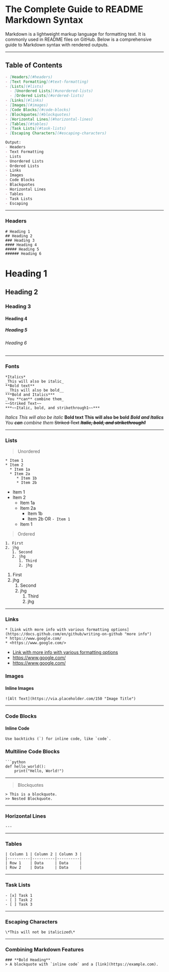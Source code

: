 # The Complete Guide to README Markdown Syntax

Markdown is a lightweight markup language for formatting text. It is commonly used in README files on GitHub. Below is a comprehensive guide to Markdown syntax with rendered outputs.

---

## Table of Contents
```markdown
- [Headers](#headers)
- [Text Formatting](#text-formatting)
- [Lists](#lists)
  - [Unordered Lists](#unordered-lists)
  - [Ordered Lists](#ordered-lists)
- [Links](#links)
- [Images](#images)
- [Code Blocks](#code-blocks)
- [Blockquotes](#blockquotes)
- [Horizontal Lines](#horizontal-lines)
- [Tables](#tables)
- [Task Lists](#task-lists)
- [Escaping Characters](#escaping-characters)

Output:
- Headers
- Text Formatting
- Lists
- Unordered Lists
- Ordered Lists
- Links
- Images
- Code Blocks
- Blackquotes
- Horizontal Lines
- Tables
- Task Lists
- Escaping
```

---

### Headers

```git
# Heading 1
## Heading 2
### Heading 3
#### Heading 4
##### Heading 5
###### Heading 6
```
# Heading 1
## Heading 2
### Heading 3
#### Heading 4
##### Heading 5
###### Heading 6

---

### Fonts
```git
*Italics*
_This will also be italic_
**Bold text**
__This will also be bold__
***Bold and Italics***
_You **can** combine them_
~~Striked Text~~
***~~Italic, bold, and strikethrough1~~***
```
*Italics*
_This will also be italic_
**Bold text**
__This will also be bold__
***Bold and Italics***
_You **can** combine them_
~~Striked Text~~
***~~Italic, bold, and strikethrough1~~***	

---

### Lists
> Unordered
```git
* Item 1
* Item 2
  * Item 1a
  * Item 2a
     * Item 1b
     * Item 2b
```
* Item 1
* Item 2
  * Item 1a
  * Item 2a
     * Item 1b
     * Item 2b
OR `- Item 1`
   - Item 1
   
> Ordered
```git
1. First
2. jhg
   1. Second
   2. jhg
      1. Third
      2. jhg
```
1. First
2. jhg
   1. Second
   2. jhg
      1. Third
      2. jhg
      
---

### Links
```git
* [Link with more info with various formatting options](https://docs.github.com/en/github/writing-on-github "more info")
* https://www.google.com/
* <https://www.google.com/>
```
* [Link with more info with various formatting options](https://docs.github.com/en/github/writing-on-github "more info")
* https://www.google.com/
* <https://www.google.com/>

### Images
#### Inline Images
```git
![Alt Text](https://via.placeholder.com/150 "Image Title")
```
---

### Code Blocks
#### Inline Code
```git
Use backticks (`) for inline code, like `code`.
```
### Multiline Code Blocks
```git
```python
def hello_world():
    print("Hello, World!")
```

---

> Blockquotes
```git
> This is a blockquote.
>> Nested Blockquote.
```

---

### Horizontal Lines
```git
---
```
---

### Tables
```git
| Column 1 | Column 2 | Column 3 |
|----------|----------|----------|
| Row 1    | Data     | Data     |
| Row 2    | Data     | Data     |
```

---

### Task Lists
```git
- [x] Task 1
- [ ] Task 2
- [ ] Task 3
```

---

### Escaping Characters
```git
\*This will not be italicized\*
```

---

### Combining Markdown Features
```git
### **Bold Heading**
> A blockquote with `inline code` and a [link](https://example.com).
```